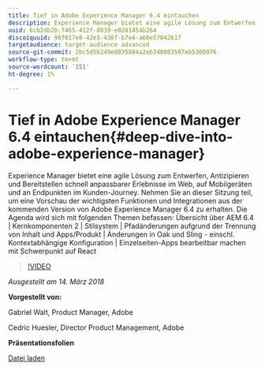 ```yaml
---
title: Tief in Adobe Experience Manager 6.4 eintauchen
description: Experience Manager bietet eine agile Lösung zum Entwerfen, Antizipieren und Bereitstellen schnell anpassbarer Erlebnisse im Web, auf Mobilgeräten und an Endpunkten im Kunden-Journey. Nehmen Sie an dieser Sitzung teil, um eine Vorschau der wichtigsten Funktionen und Integrationen aus der kommenden Version von Adobe Experience Manager 6.4 zu erhalten.
uuid: 6cb2db2b-f465-412f-8039-e0281454b264
discoiquuid: 98f017e8-42e3-436f-b7e4-a60e57042617
targetaudience: target-audience advanced
source-git-commit: 2bc5d56249e8835884a2eb348083507eb5308076
workflow-type: tm+mt
source-wordcount: '151'
ht-degree: 1%

---
```



# Tief in Adobe Experience Manager 6.4 eintauchen{#deep-dive-into-adobe-experience-manager}

Experience Manager bietet eine agile Lösung zum Entwerfen, Antizipieren und Bereitstellen schnell anpassbarer Erlebnisse im Web, auf Mobilgeräten und an Endpunkten im Kunden-Journey. Nehmen Sie an dieser Sitzung teil, um eine Vorschau der wichtigsten Funktionen und Integrationen aus der kommenden Version von Adobe Experience Manager 6.4 zu erhalten. Die Agenda wird sich mit folgenden Themen befassen: Übersicht über AEM 6.4 | Kernkomponenten 2 | Stilsystem | Pfadänderungen aufgrund der Trennung von Inhalt und Apps/Produkt | Änderungen in Oak und Sling - einschl. Kontextabhängige Konfiguration | Einzelseiten-Apps bearbeitbar machen mit Schwerpunkt auf React

>[!VIDEO](https://video.tv.adobe.com/v/21749/?quality=9)

*Ausgestellt am 14. März 2018*

**Vorgestellt von:**

Gabriel Walt, Product Manager, Adobe

Cedric Huesler, Director Product Management, Adobe

**Präsentationsfolien**

[Datei laden](assets/aem64-developerupdate31418.pdf)

<!--
[Get back to the Overview](https://helpx.adobe.com/experience-manager/kt/eseminars/gems/aem-index.html)
-->
